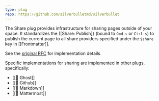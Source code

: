 ```yaml
---
type: plug
repo: https://github.com/silverbulletmd/silverbullet
---
```


The Share plug provides infrastructure for sharing pages outside of your space. It standardizes the {[Share: Publish]} (bound to `Cmd-s` or `Ctrl-s`) to publish the current page to all share providers specified under the `$share` key in [[Frontmatter]].

See the [original RFC](https://github.com/silverbulletmd/silverbullet/discussions/117) for implementation details.

Specific implementations for sharing are implemented in other plugs, specifically:
<!-- #query page where share-support = true render [[template/page]] -->
* [[🔌 Ghost]]
* [[🔌 Github]]
* [[🔌 Markdown]]
* [[🔌 Mattermost]]
<!-- /query -->
